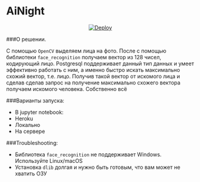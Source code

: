 # AiNight
<p align="center">
<a href="https://heroku.com/deploy?template=https://github.com/deevroman/AiNight">
  <img src="https://www.herokucdn.com/deploy/button.svg" alt="Deploy">
</a>
</p>

###О решении. 

С помощью `OpenCV` выделяем лица на фото. После с помощью библиотеки `face_recognition` получаем вектор из 128 чисел, кодирующий лицо. Postgresql поддерживает данный тип данных и умеет эффективно работать с ним, а именно быстро искать максимально схожий вектор, т.е. лицо. Получив такой вектор от искомого лица и сделав сделав запрос на получение максимально схожего вектора получаем искомого человека. Собственно всё

###Варианты запуска:

+ В jupyter notebook:
+ Heroku
+ Локально
+ На сервере

###Troubleshooting:

+ Библиотека `face_recognition` не поддерживает Windows. Используйте Linux/macOS 
+ Установка `dlib` долгая и нужно быть готовым, что вам может не хватить ОЗУ
